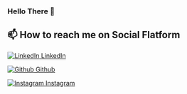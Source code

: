 ### Hello There 👋
<!--
**Elvanss/Elvanss** is a ✨ _special_ ✨ repository because its `README.md` (this file) appears on your GitHub profile.

Here are some ideas to get you started:

- 🔭 I’m currently working on ...
- 🌱 I’m currently learning ...
- 👯 I’m looking to collaborate on ...
- 🤔 I’m looking for help with ...
- 💬 Ask me about ...
- 📫 How to reach me: ...
- 😄 Pronouns: ...
- ⚡ Fun fact: ...
-->
## 📫 How to reach me on Social Flatform

[![LinkedIn](https://i.stack.imgur.com/gVE0j.png) LinkedIn](https://www.linkedin.com/in/duy-le-15390721b/)

[![Github](https://i.stack.imgur.com/tskMh.png) Github](https://github.com/Elvanss)

[![Instagram](https://i.imgur.com/xxxxxxxx.png) Instagram](https://www.instagram.com/_evarel.5/)



